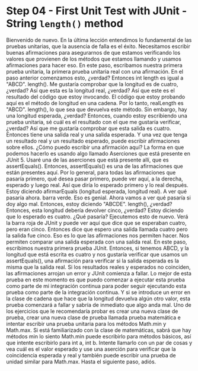 # Step 04 - First Unit Test with JUnit - String `length()` method

Bienvenido de nuevo. En la última lección entendimos lo fundamental de las pruebas unitarias, que la ausencia de falla es el éxito. Necesitamos escribir buenas afirmaciones para asegurarnos de que estamos verificando los valores que provienen de los métodos que estamos llamando y usamos afirmaciones para hacer eso. En este paso, escribamos nuestra primera prueba unitaria, la primera prueba unitaria real con una afirmación. En el paso anterior comenzamos esto, ¿verdad? Entonces int length es igual a "ABCD". length(). Me gustaría comprobar que la longitud es de cuatro, ¿verdad? Así que esta es la longitud real, ¿verdad? Así que este es el resultado del código que estoy invocando. El código que estoy probando aquí es el método de longitud en una cadena. Por lo tanto, realLength es "ABCD". length(), lo que sea que devuelva este método. Sin embargo, hay una longitud esperada, ¿verdad? Entonces, cuando estoy escribiendo una prueba unitaria, sé cuál es el resultado con el que me gustaría verificar, ¿verdad? Así que me gustaría comprobar que esta salida es cuatro. Entonces tiene una salida real y una salida esperada. Y una vez que tenga un resultado real y un resultado esperado, puede escribir afirmaciones sobre ellos. ¿Cómo puedo escribir una afirmación aquí? La forma en que podemos hacerlo es usando algo llamado Aserciones que está presente en JUnit 5. Usaré una de las aserciones que está presente allí, que es assertEquals(). Entonces, assertEquals() es una de las afirmaciones que están presentes aquí. Por lo general, para todas las afirmaciones que pasaría primero, qué desea pasar primero, puede ver aquí, a la derecha, esperado y luego real. Así que diría lo esperado primero y lo real después. Estoy diciendo afirmarEquals (longitud esperada, longitud real). A ver qué pasaría ahora. barra verde. Eso es genial. Ahora vamos a ver qué pasaría si doy algo mal. Entonces, estoy diciendo "ABCDE". length(), ¿verdad? Entonces, esta longitud debería devolver cinco, ¿verdad? Estoy diciendo que lo esperado es cuatro. ¿Qué pasaría? Ejecutemos esto de nuevo. Verá la barra roja de JUnit y puede ver aquí que dice que se esperaban cuatro, pero eran cinco. Entonces dice que espero una salida llamada cuatro pero la salida fue cinco. Eso es lo que las afirmaciones nos permiten hacer. Nos permiten comparar una salida esperada con una salida real. En este paso, escribimos nuestra primera prueba JUnit. Entonces, si tenemos ABCD, y la longitud que está escrita es cuatro y nos gustaría verificar que usamos un assertEquals(), una afirmación para verificar si la salida esperada es la misma que la salida real. Si los resultados reales y esperados no coinciden, las afirmaciones arrojan un error y JUnit comienza a fallar. Lo mejor de esta prueba en este momento es que puedo comenzar a ejecutar esta prueba como parte de mi integración continua para poder seguir ejecutando esta prueba como parte de la integración continua. Y si se introduce un error en la clase de cadena que hace que la longitud devuelva algún otro valor, esta prueba comenzará a fallar y sabría de inmediato que algo anda mal. Uno de los ejercicios que le recomendaría probar es crear una nueva clase de prueba, crear una nueva clase de prueba llamada prueba matemática e intentar escribir una prueba unitaria para los métodos Math.min y Math.max. Si está familiarizado con la clase de matemáticas, sabrá que hay métodos min lo siento Math.min puede escribirlo para métodos básicos, así que intente escribirlo para int a, int b. Intente llamarlo con un par de cosas y vea cuál es el valor esperado y use una aserción para verificar que la coincidencia esperada y real y también puede escribir una prueba de unidad similar para Math.max. Hasta el siguiente paso, adiós.
